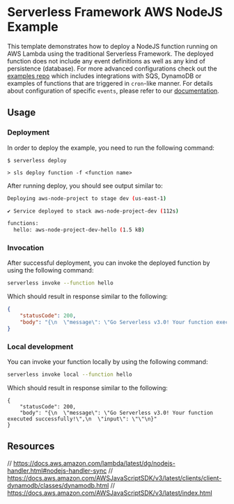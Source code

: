 <!--
title: 'AWS NodeJS Example'
description: 'This template demonstrates how to deploy a NodeJS function running on AWS Lambda using the traditional Serverless Framework.'
layout: Doc
framework: v3
platform: AWS
language: nodeJS
priority: 1
authorLink: 'https://github.com/serverless'
authorName: 'Serverless, inc.'
authorAvatar: 'https://avatars1.githubusercontent.com/u/13742415?s=200&v=4'
-->

# Serverless Framework AWS NodeJS Example

This template demonstrates how to deploy a NodeJS function running on AWS Lambda using the traditional Serverless Framework. The deployed function does not include any event definitions as well as any kind of persistence (database). For more advanced configurations check out the [examples repo](https://github.com/serverless/examples/) which includes integrations with SQS, DynamoDB or examples of functions that are triggered in `cron`-like manner. For details about configuration of specific `events`, please refer to our [documentation](https://www.serverless.com/framework/docs/providers/aws/events/).

## Usage

### Deployment

In order to deploy the example, you need to run the following command:

```
$ serverless deploy
```

```
> sls deploy function -f <function name>
```

After running deploy, you should see output similar to:

```bash
Deploying aws-node-project to stage dev (us-east-1)

✔ Service deployed to stack aws-node-project-dev (112s)

functions:
  hello: aws-node-project-dev-hello (1.5 kB)
```

### Invocation

After successful deployment, you can invoke the deployed function by using the following command:

```bash
serverless invoke --function hello
```

Which should result in response similar to the following:

```json
{
    "statusCode": 200,
    "body": "{\n  \"message\": \"Go Serverless v3.0! Your function executed successfully!\",\n  \"input\": {}\n}"
}
```

### Local development

You can invoke your function locally by using the following command:

```bash
serverless invoke local --function hello
```

Which should result in response similar to the following:

```
{
    "statusCode": 200,
    "body": "{\n  \"message\": \"Go Serverless v3.0! Your function executed successfully!\",\n  \"input\": \"\"\n}"
}
```

## Resources

// https://docs.aws.amazon.com/lambda/latest/dg/nodejs-handler.html#nodejs-handler-sync
// https://docs.aws.amazon.com/AWSJavaScriptSDK/v3/latest/clients/client-dynamodb/classes/dynamodb.html
// https://docs.aws.amazon.com/AWSJavaScriptSDK/v3/latest/index.html
